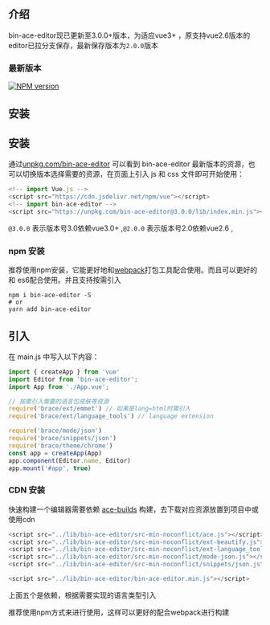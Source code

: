 ## 介绍

bin-ace-editor现已更新至3.0.0+版本，为适应vue3+ ，原支持vue2.6版本的editor已拉分支保存，最新保存版本为`2.0.0`版本

### 最新版本

[![NPM version](https://img.shields.io/npm/v/bin-ace-editor.svg)](https://www.npmjs.com/package/bin-ace-editor)

## 安装

## 安装

通过[unpkg.com/bin-ace-editor](https://unpkg.com/bin-ace-editor/) 可以看到 bin-ace-editor
最新版本的资源，也可以切换版本选择需要的资源，在页面上引入 js 和 css
文件即可开始使用：

```javascript
<!-- import Vue.js -->
<script src="https://cdn.jsdelivr.net/npm/vue"></script>
<!-- import bin-ace-editor -->
<script src="https://unpkg.com/bin-ace-editor@3.0.0/lib/index.min.js"></script>
```

`@3.0.0` 表示版本号3.0依赖vue3.0+ ,`@2.0.0` 表示版本号2.0依赖vue2.6 ,

### npm 安装

推荐使用npm安装，它能更好地和[webpack](https://webpack.js.org/)打包工具配合使用。而且可以更好的和
es6配合使用。并且支持按需引入

```shell
npm i bin-ace-editor -S
# or 
yarn add bin-ace-editor
```

## 引入

在 main.js 中写入以下内容：

```javascript
import { createApp } from 'vue'
import Editor from 'bin-ace-editor';
import App from './App.vue';

// 按需引入需要的语言包皮肤等资源
require('brace/ext/emmet') // 如果是lang=html时需引入
require('brace/ext/language_tools') // language extension

require('brace/mode/json')
require('brace/snippets/json')
require('brace/theme/chrome')
const app = createApp(App)
app.component(Editor.name, Editor)
app.mount('#app', true)
```

### CDN 安装

快速构建一个编辑器需要依赖 [ace-builds](https://github.com/ajaxorg/ace-builds/) 构建，去下载对应资源放置到项目中或使用cdn

```javascript
<script src="../lib/bin-ace-editor/src-min-noconflict/ace.js"></script>
<script src="../lib/bin-ace-editor/src-min-noconflict/ext-beautify.js"></script>
<script src="../lib/bin-ace-editor/src-min-noconflict/ext-language_tools.js"></script>
<script src="../lib/bin-ace-editor/src-min-noconflict/mode-json.js"></script>
<script src="../lib/bin-ace-editor/src-min-noconflict/snippets/json.js"></script>

<script src="../lib/bin-ace-editor/bin-ace-editor.min.js"></script>
```

上面五个是依赖，根据需要实现的语言类型引入


推荐使用npm方式来进行使用，这样可以更好的配合webpack进行构建
